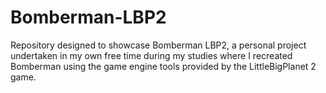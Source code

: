# Bomberman-LBP2
Repository designed to showcase Bomberman LBP2, a personal project undertaken in my own free time during my studies where I recreated Bomberman using the game engine tools provided by the LittleBigPlanet 2 game.
